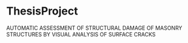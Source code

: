 # ThesisProject

AUTOMATIC ASSESSMENT OF STRUCTURAL DAMAGE OF MASONRY STRUCTURES BY VISUAL ANALYSIS OF SURFACE CRACKS
